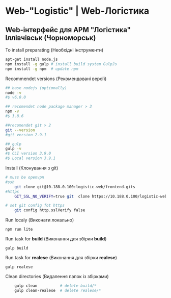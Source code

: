 # **Web-"Logistic"** | **Web-Логістика**

## Web-інтерфейс для АРМ "Логістика" Іллівчівськ (Чорноморськ)

To install preparating (Необхідні інструменти)

```bash
apt-get install node.js
npm install -g gulp # install build system GulpJs
npm install -g npm  # update npm
```

Recommendet versions (Рекомендовані версії)

```bash
## base nodejs (optionally)
node -v
#$ v6.0.0

## recomendet node package manager > 3
npm -v
#$ 3.8.6

##recomendet git > 2
git --version
#git version 2.9.1

## gulp
gulp -v
#$ CLI version 3.9.0
#$ Local version 3.9.1
```

Install (Клонування з git)

```bash
# muss be openvpn
#ssh
    git clone git@10.188.0.100:logistic-web/frontend.gits
#https
    GIT_SSL_NO_VERIFY=true git  clone https://10.188.0.100/logistic-web/frontend.git

# set git config fot https
    git config http.sslVerify false

```

Run localy (Виконати локально)

`npm run lite`

Run task for **build** (Виконання для збірки **build**)

`gulp build`

Run task for **realese** (Виконання для збірки **realese**)

`gulp realese`

Clean directories (Видалення папок із збірками)

```bash
    gulp clean          # delete build/*
    gulp clean-realese  # delete realese/*
```

<!--
Md-tools in vs-Code:
https://confluence.atlassian.com/bitbucketserver/markdown-syntax-guide-776639995.html MarkDown Guide

| Data                               | ShortCut                   |
|------------------------------------|----------------------------|
| Toggle bold                        | Ctrl+B                     |
| Toggle italics                     | Ctrl+I                     |
| Toggle strikethrough               | Alt+S                      |
| Toggle code inline                 | Ctrl+`                     |
| Toggle code block                  | Ctrl+Shift+`               |
| Toggle blockquote                  | Ctrl+Shift+Q               |
| ToUpper                            | Ctrl+Shift+U               |
| ToLower                            | Ctrl+Shift+L               |
| Convert to unordered list          | Ctrl+L, Ctrl+U             |
| Convert to ordered list            | Ctrl+L, Ctrl+O             |
| Convert to link template           | Alt+L                      |
| Convert to image template          | Alt+I                      |
| Format GFM table                   | Ctrl+Shift+T, Ctrl+Shift+F |
| GFM Table: Add column to the left  | Ctrl+Shift+T, Ctrl+Shift+L |
| GFM Table: Add column to the right | Ctrl+Shift+T, Ctrl+Shift+R |
| GFM Table: Add row above           | Ctrl+Shift+T, Ctrl+Shift+A |
| GFM Table: Add row below           | Ctrl+Shift+T, Ctrl+Shift+B |
| GFM Table: Delete row              | Ctrl+Shift+D, Ctrl+Shift+R |
| GFM Table: Delete column           | Ctrl+Shift+D, Ctrl+Shift+C |
-->
